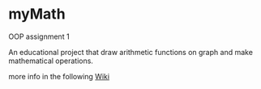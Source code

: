 # myMath
OOP assignment 1

An educational project that draw arithmetic functions on graph and make mathematical operations.

more info in the following [Wiki](https://github.com/dean985/myMath/wiki) 
